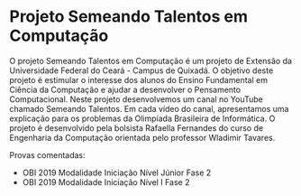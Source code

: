 # Projeto Semeando Talentos em Computação

O projeto Semeando Talentos em Computação é um projeto de Extensão da Universidade Federal do Ceará - Campus de Quixadá. O objetivo deste projeto é estimular o interesse dos alunos do Ensino Fundamental em Ciência da Computação e ajudar a desenvolver o Pensamento Computacional.  Neste projeto desenvolvemos um canal no YouTube chamado Semeando Talentos. Em cada vídeo do canal, apresentamos uma explicação para os problemas da Olimpíada Brasileira de Informática. O projeto é desenvolvido pela bolsista Rafaella Fernandes do curso de Engenharia da Computação orientada pelo professor Wladimir Tavares.

Provas comentadas:
* OBI 2019 Modalidade Iniciação Nível Júnior Fase 2
* OBI 2019 Modalidade Iniciação Nível I Fase 2
